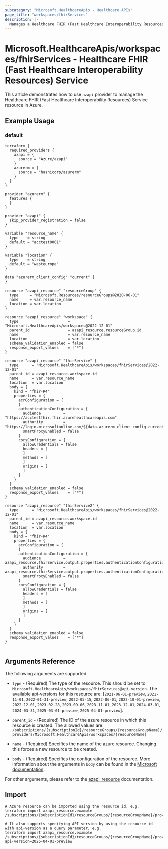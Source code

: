 ```yaml
---
subcategory: "Microsoft.HealthcareApis - Healthcare APIs"
page_title: "workspaces/fhirServices"
description: |-
  Manages a Healthcare FHIR (Fast Healthcare Interoperability Resources) Service.
---
```


# Microsoft.HealthcareApis/workspaces/fhirServices - Healthcare FHIR (Fast Healthcare Interoperability Resources) Service

This article demonstrates how to use `azapi` provider to manage the Healthcare FHIR (Fast Healthcare Interoperability Resources) Service resource in Azure.

## Example Usage

### default

```hcl
terraform {
  required_providers {
    azapi = {
      source = "Azure/azapi"
    }
    azurerm = {
      source = "hashicorp/azurerm"
    }
  }
}

provider "azurerm" {
  features {
  }
}

provider "azapi" {
  skip_provider_registration = false
}

variable "resource_name" {
  type    = string
  default = "acctest0001"
}

variable "location" {
  type    = string
  default = "westeurope"
}

data "azurerm_client_config" "current" {
}

resource "azapi_resource" "resourceGroup" {
  type     = "Microsoft.Resources/resourceGroups@2020-06-01"
  name     = var.resource_name
  location = var.location
}

resource "azapi_resource" "workspace" {
  type                      = "Microsoft.HealthcareApis/workspaces@2022-12-01"
  parent_id                 = azapi_resource.resourceGroup.id
  name                      = var.resource_name
  location                  = var.location
  schema_validation_enabled = false
  response_export_values    = ["*"]
}

resource "azapi_resource" "fhirService" {
  type      = "Microsoft.HealthcareApis/workspaces/fhirServices@2022-12-01"
  parent_id = azapi_resource.workspace.id
  name      = var.resource_name
  location  = var.location
  body = {
    kind = "fhir-R4"
    properties = {
      acrConfiguration = {
      }
      authenticationConfiguration = {
        audience          = "https://acctestfhir.fhir.azurehealthcareapis.com"
        authority         = "https://login.microsoftonline.com/${data.azurerm_client_config.current.tenant_id}"
        smartProxyEnabled = false
      }
      corsConfiguration = {
        allowCredentials = false
        headers = [
        ]
        methods = [
        ]
        origins = [
        ]
      }
    }
  }
  schema_validation_enabled = false
  response_export_values    = ["*"]
}

resource "azapi_resource" "fhirService2" {
  type      = "Microsoft.HealthcareApis/workspaces/fhirServices@2022-12-01"
  parent_id = azapi_resource.workspace.id
  name      = var.resource_name
  location  = var.location
  body = {
    kind = "fhir-R4"
    properties = {
      acrConfiguration = {
      }
      authenticationConfiguration = {
        audience          = azapi_resource.fhirService.output.properties.authenticationConfiguration.audience
        authority         = azapi_resource.fhirService.output.properties.authenticationConfiguration.authority
        smartProxyEnabled = false
      }
      corsConfiguration = {
        allowCredentials = false
        headers = [
        ]
        methods = [
        ]
        origins = [
        ]
      }
    }
  }
  schema_validation_enabled = false
  response_export_values    = ["*"]
}


```



## Arguments Reference

The following arguments are supported:

* `type` - (Required) The type of the resource. This should be set to `Microsoft.HealthcareApis/workspaces/fhirServices@api-version`. The available api-versions for this resource are: [`2021-06-01-preview`, `2021-11-01`, `2022-01-31-preview`, `2022-05-15`, `2022-06-01`, `2022-10-01-preview`, `2022-12-01`, `2023-02-28`, `2023-09-06`, `2023-11-01`, `2023-12-01`, `2024-03-01`, `2024-03-31`, `2025-03-01-preview`, `2025-04-01-preview`].

* `parent_id` - (Required) The ID of the azure resource in which this resource is created. The allowed values are:  
  `/subscriptions/{subscriptionId}/resourceGroups/{resourceGroupName}/providers/Microsoft.HealthcareApis/workspaces/{resourceName}`

* `name` - (Required) Specifies the name of the azure resource. Changing this forces a new resource to be created.

* `body` - (Required) Specifies the configuration of the resource. More information about the arguments in `body` can be found in the [Microsoft documentation](https://learn.microsoft.com/en-us/azure/templates/Microsoft.HealthcareApis/workspaces/fhirServices?pivots=deployment-language-terraform).

For other arguments, please refer to the [azapi_resource](https://registry.terraform.io/providers/Azure/azapi/latest/docs/resources/resource) documentation.

## Import

 ```shell
 # Azure resource can be imported using the resource id, e.g.
 terraform import azapi_resource.example /subscriptions/{subscriptionId}/resourceGroups/{resourceGroupName}/providers/Microsoft.HealthcareApis/workspaces/{resourceName}/fhirServices/{resourceName}
 
 # It also supports specifying API version by using the resource id with api-version as a query parameter, e.g.
 terraform import azapi_resource.example /subscriptions/{subscriptionId}/resourceGroups/{resourceGroupName}/providers/Microsoft.HealthcareApis/workspaces/{resourceName}/fhirServices/{resourceName}?api-version=2025-04-01-preview
 ```
